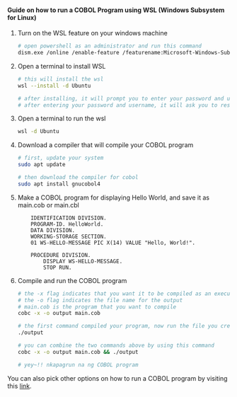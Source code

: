 #### Guide on how to run a COBOL Program using WSL (Windows Subsystem for Linux)

1. Turn on the WSL feature on your windows machine
    ```bash
    # open powershell as an administrator and run this command
    dism.exe /online /enable-feature /featurename:Microsoft-Windows-Subsystem-Linux /all /norestart
    ```

2. Open a terminal to install WSL
    ```bash
    # this will install the wsl
    wsl --install -d Ubuntu

    # after installing, it will prompt you to enter your password and username for the wsl
    # after entering your password and username, it will ask you to restart your computer
    ```

3. Open a terminal to run the wsl
    ```bash
    wsl -d Ubuntu
    ```

4. Download a compiler that will compile your COBOL program
    ```bash
    # first, update your system
    sudo apt update 

    # then download the compiler for cobol
    sudo apt install gnucobol4
    ```

5. Make a COBOL program for displaying Hello World, and save it as main.cob or main.cbl
    ```cobol
        IDENTIFICATION DIVISION.
        PROGRAM-ID. HelloWorld.
        DATA DIVISION.
        WORKING-STORAGE SECTION.
        01 WS-HELLO-MESSAGE PIC X(14) VALUE "Hello, World!".

        PROCEDURE DIVISION.
            DISPLAY WS-HELLO-MESSAGE.
            STOP RUN.
    ```

6. Compile and run the COBOL program
    ```bash
    # the -x flag indicates that you want it to be compiled as an executable file
    # the -o flag indicates the file name for the output
    # main.cob is the program that you want to compile 
    cobc -x -o output main.cob

    # the first command compiled your program, now run the file you created
    ./output

    # you can combine the two commands above by using this command
    cobc -x -o output main.cob && ./output

    # yey~!! nkapagrun na ng COBOL program
    ```

You can also pick other options on how to run a COBOL program by visiting this [link](../README.md).
